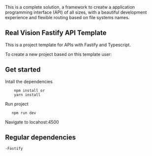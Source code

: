 This is a complete solution, a framework to creatw a application programming interface (API) of all sizes, with a beautiful development experience and flexible routing based on file systems names.

## Real Vision Fastify API Template

This is a project template for APIs with Fastify and Typescript.

To create a new project based on this template user:

## Get started 
Intall the dependencies

``` 
    npm install or
    yarn install
 ```

 Run project 

 ```
    npm run dev
  ``` 

  Navigate to locahost:4500 


## Regular dependencies
    -Fastify
